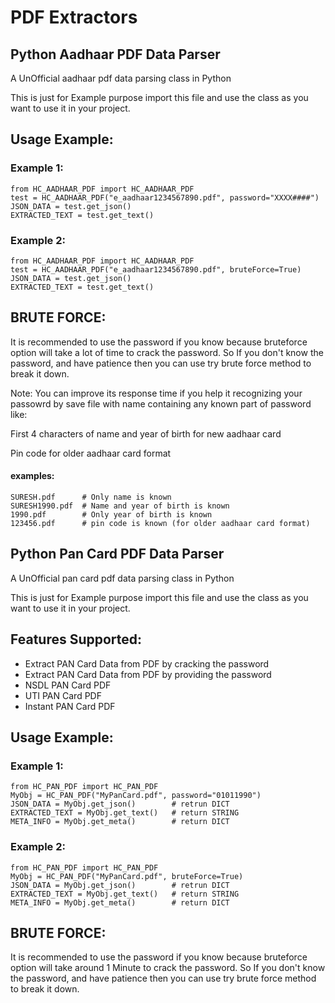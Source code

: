 # PDF Extractors

## Python Aadhaar PDF Data Parser
A UnOfficial aadhaar pdf data parsing class in Python

This is just for Example purpose
import this file and use the class as you want to use it in your project.

## Usage Example:

### Example 1:

    from HC_AADHAAR_PDF import HC_AADHAAR_PDF
    test = HC_AADHAAR_PDF("e_aadhaar1234567890.pdf", password="XXXX####")
    JSON_DATA = test.get_json()
    EXTRACTED_TEXT = test.get_text()

### Example 2:

    from HC_AADHAAR_PDF import HC_AADHAAR_PDF
    test = HC_AADHAAR_PDF("e_aadhaar1234567890.pdf", bruteForce=True)
    JSON_DATA = test.get_json()
    EXTRACTED_TEXT = test.get_text()

## BRUTE FORCE:
It is recommended to use the password if you know because bruteforce option will take a lot of time to crack the password.
So If you don't know the password, and have patience then you can use try brute force method to break it down.

Note: You can improve its response time if you help it recognizing your passowrd by save file with name containing any known part of password like: 

First 4 characters of name and year of birth for new aadhaar card

Pin code for older aadhaar card format

#### examples:
    SURESH.pdf      # Only name is known
    SURESH1990.pdf  # Name and year of birth is known
    1990.pdf        # Only year of birth is known
    123456.pdf      # pin code is known (for older aadhaar card format)



## Python Pan Card PDF Data Parser
A UnOfficial pan card pdf data parsing class in Python

This is just for Example purpose
import this file and use the class as you want to use it in your project.

## Features Supported:
* Extract PAN Card Data from PDF by cracking the password
* Extract PAN Card Data from PDF by providing the password
* NSDL PAN Card PDF
* UTI PAN Card PDF
* Instant PAN Card PDF

## Usage Example:

### Example 1:

    from HC_PAN_PDF import HC_PAN_PDF
    MyObj = HC_PAN_PDF("MyPanCard.pdf", password="01011990")
    JSON_DATA = MyObj.get_json()        # retrun DICT
    EXTRACTED_TEXT = MyObj.get_text()   # return STRING
    META_INFO = MyObj.get_meta()        # return DICT

### Example 2:

    from HC_PAN_PDF import HC_PAN_PDF
    MyObj = HC_PAN_PDF("MyPanCard.pdf", bruteForce=True)
    JSON_DATA = MyObj.get_json()        # retrun DICT
    EXTRACTED_TEXT = MyObj.get_text()   # return STRING
    META_INFO = MyObj.get_meta()        # return DICT

## BRUTE FORCE:
It is recommended to use the password if you know because bruteforce option will take around 1 Minute to crack the password.
So If you don't know the password, and have patience then you can use try brute force method to break it down.